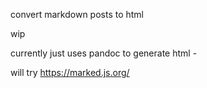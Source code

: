 convert markdown posts to html

wip

currently just uses pandoc to generate html -

will try https://marked.js.org/
